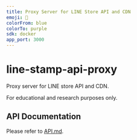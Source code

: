 ```yaml
---
title: Proxy Server for LINE Store API and CDN
emoji: 🐧
colorFrom: blue
colorTo: purple
sdk: docker
app_port: 3000
---
```


# line-stamp-api-proxy

Proxy server for LINE store API and CDN.

For educational and research purposes only.

## API Documentation

Please refer to [API.md](API.md).
